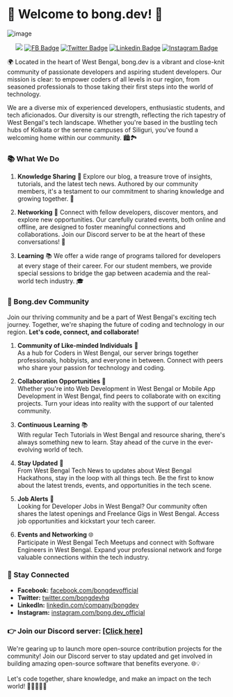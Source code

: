 # 👋 Welcome to bong.dev! 🚀

![image](https://i.ibb.co/chXD5yy/Bongdev-Facebook-cover.png)

<div align="center">

![](https://komarev.com/ghpvc/?username=bongdevhq&style=flat-square&base=156)
[![FB Badge](https://img.shields.io/badge/-bongdevofficial-darkblue?style=flat-square&logo=Facebook&logoColor=white&link=https://facebook.com/bongdevofficial)](https://facebook.com/bongdevofficial)
[![Twitter Badge](https://img.shields.io/badge/-bongdevhq-white?style=flat-square&logo=x&logoColor=black&link=https://twitter.com/bongdevhq)](https://twitter.com/bongdevhq)
[![Linkedin Badge](https://img.shields.io/badge/-bongdev-blue?style=flat-square&logo=Linkedin&logoColor=white&link=https://www.linkedin.com/company/bongdev)](https://www.linkedin.com/company/bongdev)
[![Instagram Badge](https://img.shields.io/badge/-bong.dev_official-red?style=flat-square&logo=Instagram&logoColor=white&link=https://instagram.com/bong.dev_official)](https://instagram.com/bong.dev_official)

</div>


🌍 Located in the heart of West Bengal, bong.dev is a vibrant and close-knit community of passionate developers and aspiring student developers. Our mission is clear: to empower coders of all levels in our region, from seasoned professionals to those taking their first steps into the world of technology. 

We are a diverse mix of experienced developers, enthusiastic students, and tech aficionados. Our diversity is our strength, reflecting the rich tapestry of West Bengal's tech landscape. Whether you're based in the bustling tech hubs of Kolkata or the serene campuses of Siliguri, you've found a welcoming home within our community. 🏙️🏞️

<h3>📚 What We Do</h3>

1. **Knowledge Sharing** 📖
   Explore our blog, a treasure trove of insights, tutorials, and the latest tech news. Authored by our community members, it's a testament to our commitment to sharing knowledge and growing together. 🧠

2. **Networking** 🤝
   Connect with fellow developers, discover mentors, and explore new opportunities. Our carefully curated events, both online and offline, are designed to foster meaningful connections and collaborations. Join our Discord server to be at the heart of these conversations! 💬

3. **Learning** 📚
   We offer a wide range of programs tailored for developers at every stage of their career. For our student members, we provide special sessions to bridge the gap between academia and the real-world tech industry. 🎓


<h3>🤝 Bong.dev Community</h3>
Join our thriving community and be a part of West Bengal's exciting tech journey. Together, we're shaping the future of coding and technology in our region. <strong>Let's code, connect, and collaborate! </strong>

1. **Community of Like-minded Individuals** 👥<br>
As a hub for Coders in West Bengal, our server brings together professionals, hobbyists, and everyone in between. Connect with peers who share your passion for technology and coding. 

2. **Collaboration Opportunities** 🤖<br>
Whether you're into Web Development in West Bengal or Mobile App Development in West Bengal, find peers to collaborate with on exciting projects. Turn your ideas into reality with the support of our talented community. 

3. **Continuous Learning** 📚<br>
With regular Tech Tutorials in West Bengal and resource sharing, there's always something new to learn. Stay ahead of the curve in the ever-evolving world of tech. 

4. **Stay Updated** 📰<br>
From West Bengal Tech News to updates about West Bengal Hackathons, stay in the loop with all things tech. Be the first to know about the latest trends, events, and opportunities in the tech scene. 

5. **Job Alerts** 💼<br>
Looking for Developer Jobs in West Bengal? Our community often shares the latest openings and Freelance Gigs in West Bengal. Access job opportunities and kickstart your tech career. 

6. **Events and Networking** 🌐<br>
Participate in West Bengal Tech Meetups and connect with Software Engineers in West Bengal. Expand your professional network and forge valuable connections within the tech industry. 



<h3>📢 Stay Connected</h3>

- **Facebook:** [facebook.com/bongdevofficial](https://facebook.com/bongdevofficial) 
- **Twitter:** [twitter.com/bongdevhq](https://twitter.com/bongdevhq) 
- **LinkedIn:** [linkedin.com/company/bongdev](https://www.linkedin.com/company/bongdev) 
- **Instagram:** [instagram.com/bong.dev_official](https://instagram.com/bong.dev_official) 


<h3>👉 Join our Discord server: <a href="https://discord.gg/GUs8hqa94K" target="blank_">[Click here]</a></h3>
We're gearing up to launch more open-source contribution projects for the community! Join our Discord server to stay updated and get involved in building amazing open-source software that benefits everyone. 🌐💡
<br><br>
Let's code together, share knowledge, and make an impact on the tech world! 🚀👨‍💻👩‍💻

